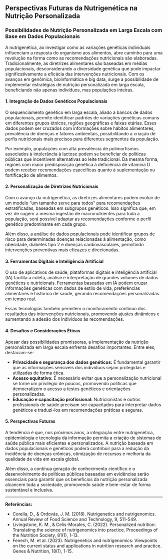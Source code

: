 
## Perspectivas Futuras da Nutrigenética na Nutrição Personalizada

### Possibilidades de Nutrição Personalizada em Larga Escala com Base em Dados Populacionais

A nutrigenética, ao investigar como as variações genéticas individuais influenciam a resposta do organismo aos alimentos, abre caminho para uma revolução na forma como as recomendações nutricionais são elaboradas. Tradicionalmente, as diretrizes alimentares são baseadas em médias populacionais, desconsiderando a diversidade genética que pode impactar significativamente a eficácia das intervenções nutricionais. Com os avanços em genômica, bioinformática e big data, surge a possibilidade de implementar estratégias de nutrição personalizada em larga escala, beneficiando não apenas indivíduos, mas populações inteiras.

#### 1. Integração de Dados Genéticos Populacionais

O sequenciamento genético em larga escala, aliado a bancos de dados populacionais, permite identificar padrões de variações genéticas comuns em diferentes grupos étnicos, regiões geográficas e faixas etárias. Esses dados podem ser cruzados com informações sobre hábitos alimentares, prevalência de doenças e fatores ambientais, possibilitando a criação de perfis nutricionais mais precisos para diferentes segmentos da população.

Por exemplo, populações com alta prevalência de polimorfismos associados à intolerância à lactose podem se beneficiar de políticas públicas que incentivem alternativas ao leite tradicional. Da mesma forma, regiões com maior predisposição genética à deficiência de vitamina D podem receber recomendações específicas quanto à suplementação ou fortificação de alimentos.

#### 2. Personalização de Diretrizes Nutricionais

Com o avanço da nutrigenética, as diretrizes alimentares podem evoluir de um modelo “um tamanho serve para todos” para recomendações estratificadas, baseadas em subgrupos genéticos. Isso significa que, em vez de sugerir a mesma ingestão de macronutrientes para toda a população, será possível adaptar as recomendações conforme o perfil genético predominante em cada grupo.

Além disso, a análise de dados populacionais pode identificar grupos de risco para determinadas doenças relacionadas à alimentação, como obesidade, diabetes tipo 2 e doenças cardiovasculares, permitindo intervenções preventivas mais eficazes e direcionadas.

#### 3. Ferramentas Digitais e Inteligência Artificial

O uso de aplicativos de saúde, plataformas digitais e inteligência artificial (IA) facilita a coleta, análise e interpretação de grandes volumes de dados genéticos e nutricionais. Ferramentas baseadas em IA podem cruzar informações genéticas com dados de estilo de vida, preferências alimentares e histórico de saúde, gerando recomendações personalizadas em tempo real.

Essas tecnologias também permitem o monitoramento contínuo dos resultados das intervenções nutricionais, promovendo ajustes dinâmicos e aumentando a adesão dos indivíduos às recomendações.

#### 4. Desafios e Considerações Éticas

Apesar das possibilidades promissoras, a implementação da nutrição personalizada em larga escala enfrenta desafios importantes. Entre eles, destacam-se:

- **Privacidade e segurança dos dados genéticos:** É fundamental garantir que as informações sensíveis dos indivíduos sejam protegidas e utilizadas de forma ética.
- **Acesso equitativo:** É necessário evitar que a personalização nutricional se torne um privilégio de poucos, promovendo políticas que democratizem o acesso a testes genéticos e orientações personalizadas.
- **Educação e capacitação profissional:** Nutricionistas e outros profissionais de saúde precisam ser capacitados para interpretar dados genéticos e traduzi-los em recomendações práticas e seguras.

#### 5. Perspectivas Futuras

A tendência é que, nos próximos anos, a integração entre nutrigenética, epidemiologia e tecnologia da informação permita a criação de sistemas de saúde pública mais eficientes e personalizados. A nutrição baseada em dados populacionais e genéticos poderá contribuir para a redução da incidência de doenças crônicas, otimização de recursos e melhoria da qualidade de vida em escala global.

Além disso, a contínua geração de conhecimento científico e o desenvolvimento de políticas públicas baseadas em evidências serão essenciais para garantir que os benefícios da nutrição personalizada alcancem toda a sociedade, promovendo saúde e bem-estar de forma sustentável e inclusiva.

---

**Referências:**

- Corella, D., & Ordovás, J. M. (2018). Nutrigenetics and nutrigenomics. Annual Review of Food Science and Technology, 9, 511-549.
- Livingstone, K. M., & Celis-Morales, C. (2022). Personalized nutrition: Translating the science of nutrigenomics into practice. Proceedings of the Nutrition Society, 81(1), 1-13.
- Fenech, M. et al. (2023). Nutrigenetics and nutrigenomics: Viewpoints on the current status and applications in nutrition research and practice. Genes & Nutrition, 18(1), 1-15.
```
